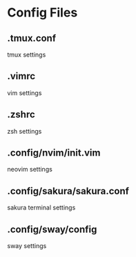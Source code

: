 # Config Files

## .tmux.conf
  tmux settings

## .vimrc
  vim settings

## .zshrc
  zsh settings

## .config/nvim/init.vim
  neovim settings

## .config/sakura/sakura.conf
  sakura terminal settings

## .config/sway/config
  sway settings


